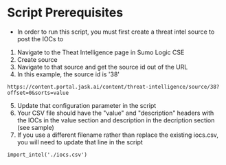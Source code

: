 # Script Prerequisites 
* In order to run this script, you must first create a threat intel source to post the IOCs to
1. Navigate to the Theat Intelligence page in Sumo Logic CSE
2. Create source
3. Navigate to that source and get the source id out of the URL
4. In this example, the source id is '38'
```
https://content.portal.jask.ai/content/threat-intelligence/source/38?offset=0&sorts=value
```
5. Update that configuration parameter in the script 
6. Your CSV file should have the "value" and "description" headers with the IOCs in the value section and description in the decription section (see sample)
7. If you use a different filename rather than replace the existing iocs.csv, you will need to update that line in the script
```
import_intel('./iocs.csv')
```